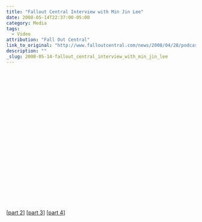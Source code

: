 ```yaml
---
title: "Fallout Central Interview with Min Jin Lee"
date: 2008-05-14T22:37:00-05:00
category: Media
tags:
  - Video
attribution: "Fall Out Central"
link_to_original: "http://www.falloutcentral.com/news/2008/04/28/podcast-episode-min-jin-lee-author-_free-food-for-millionaires_/"
description: ""
_slug: 2008-05-14-fallout_central_interview_with_min_jin_lee
---
```

<object width="425" height="355"><param name="movie" value="http://www.youtube.com/v/_wNtnmInv4Y"><param name="wmode" value="transparent"><embed src="http://www.youtube.com/v/_wNtnmInv4Y" type="application/x-shockwave-flash" wmode="transparent" width="425" height="355"></object>

[[part 2](http://www.youtube.com/watch?v=5kNPLJTn0Po "part 2")] [[part 3](http://www.youtube.com/watch?v=s6YDGxQ0waQ "part 3")] [[part 4](http://www.youtube.com/watch?v=cxZIo1V70xU "part 4")]
